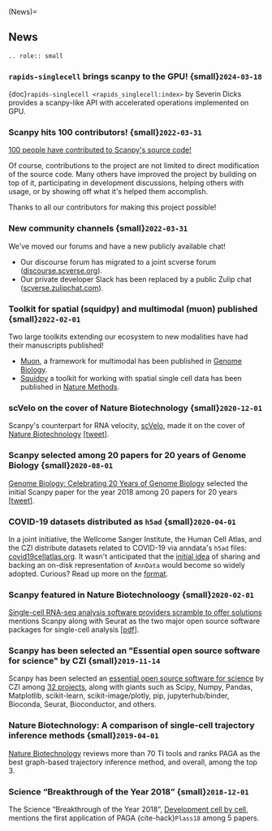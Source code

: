 (News)=

## News

```{eval-rst}
.. role:: small

```

### `rapids-singlecell` brings scanpy to the GPU! {small}`2024-03-18`

{doc}`rapids-singlecell <rapids_singlecell:index>` by Severin Dicks provides a scanpy-like API with accelerated operations implemented on GPU.

### Scanpy hits 100 contributors! {small}`2022-03-31`

[100 people have contributed to Scanpy's source code!](https://github.com/scverse/scanpy/graphs/contributors)

Of course, contributions to the project are not limited to direct modification of the source code.
Many others have improved the project by building on top of it, participating in development discussions, helping others with usage, or by showing off what it's helped them accomplish.

Thanks to all our contributors for making this project possible!

### New community channels {small}`2022-03-31`

We've moved our forums and have a new publicly available chat!

* Our discourse forum has migrated to a joint scverse forum ([discourse.scverse.org](https://discourse.scverse.org)).
* Our private developer Slack has been replaced by a public Zulip chat ([scverse.zulipchat.com](https://scverse.zulipchat.com)).

### Toolkit for spatial (squidpy) and multimodal (muon) published {small}`2022-02-01`

Two large toolkits extending our ecosystem to new modalities have had their manuscripts published!

* [Muon](https://muon.readthedocs.io/), a framework for multimodal has been published in [Genome Biology](https://genomebiology.biomedcentral.com/articles/10.1186/s13059-021-02577-8).
* [Squidpy](https://squidpy.readthedocs.io/) a toolkit for working with spatial single cell data has been published in [Nature Methods](https://www.nature.com/articles/s41592-021-01358-2).

### scVelo on the cover of Nature Biotechnology {small}`2020-12-01`

Scanpy's counterpart for RNA velocity, [scVelo](https://scvelo.org/), made it on the cover of [Nature Biotechnology](https://www.nature.com/nbt/volumes/38/issues/12) \[[tweet](https://twitter.com/NatureBiotech/status/1334647540030070792)\].

### Scanpy selected among 20 papers for 20 years of Genome Biology {small}`2020-08-01`

[Genome Biology: Celebrating 20 Years of Genome Biology](https://genomebiology.biomedcentral.com/20years) selected the initial Scanpy paper for the year 2018 among 20 papers for 20 years \[[tweet](https://twitter.com/falexwolf/status/1295748952504045572)\].

### COVID-19 datasets distributed as `h5ad` {small}`2020-04-01`

In a joint initiative, the Wellcome Sanger Institute, the Human Cell Atlas, and the CZI distribute datasets related to COVID-19 via anndata's `h5ad` files: [covid19cellatlas.org](https://www.covid19cellatlas.org/). It wasn't anticipated that the [initial idea](https://falexwolf.de/blog/2017-12-23-anndata-indexing-views-HDF5-backing/) of sharing and backing an on-disk representation of `AnnData` would become so widely adopted. Curious? Read up more on the [format](https://anndata.readthedocs.io/en/latest/fileformat-prose.html).

### Scanpy featured in Nature Biotechnoloogy {small}`2020-02-01`

[Single-cell RNA-seq analysis software providers scramble to offer solutions](https://www.nature.com/articles/s41587-020-0449-8) mentions Scanpy along with Seurat as the two major open source software packages for single-cell analysis \[[pdf](https://rdcu.be/b2M5l)\].

### Scanpy has been selected an "Essential open source software for science" by CZI {small}`2019-11-14`

Scanpy has been selected an [essential open source software for science] by
CZI among [32 projects], along with giants such as Scipy, Numpy, Pandas,
Matplotlib, scikit-learn, scikit-image/plotly, pip, jupyterhub/binder,
Bioconda, Seurat, Bioconductor, and others.

### Nature Biotechnology: A comparison of single-cell trajectory inference methods {small}`2019-04-01`

[Nature Biotechnology](https://www.nature.com/articles/s41587-019-0071-9) reviews more than 70 TI tools and ranks PAGA as the best graph-based trajectory inference method, and overall, among the top 3.

### Science “Breakthrough of the Year 2018” {small}`2018-12-01`

The Science “Breakthrough of the Year 2018”, [Development cell by cell](https://vis.sciencemag.org/breakthrough2018/finalists/#cell-development), mentions the first application of PAGA {cite-hack}`Plass18` among 5 papers.

[32 projects]: https://chanzuckerberg.com/eoss/proposals/
[essential open source software for science]: https://chanzuckerberg.com/newsroom/chan-zuckerberg-initiative-awards-5-million-for-open-source-software-projects-essential-to-science/
